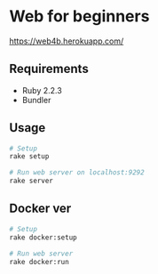 # Web for beginners

https://web4b.herokuapp.com/

## Requirements

- Ruby 2.2.3
- Bundler

## Usage

```bash
# Setup
rake setup

# Run web server on localhost:9292
rake server
```

## Docker ver

```bash
# Setup
rake docker:setup

# Run web server
rake docker:run
```
